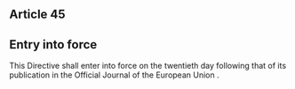 ## Article 45
## Entry into force
This  Directive  shall  enter  into  force  on  the  twentieth  day  following  that  of  its  publication  in  the Official  Journal  of  the European Union .
